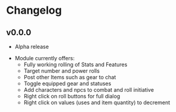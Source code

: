 # Changelog

## v0.0.0
* Alpha release
- Module currently offers: 
  - Fully working rolling of Stats and Features
  - Target number and power rolls
  - Post other Items such as gear to chat
  - Toggle equipped gear and statuses
  - Add characters and npcs to combat and roll initiative
  - Right click on roll buttons for full dialog
  - Right click on values (uses and item quantity) to decrement
